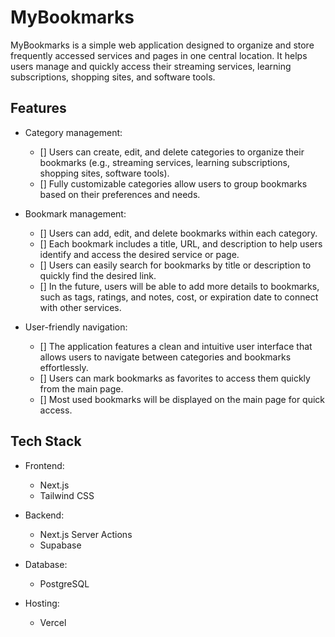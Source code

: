 # MyBookmarks

MyBookmarks is a simple web application designed to organize and store frequently accessed services and pages in one central location. It helps users manage and quickly access their streaming services, learning subscriptions, shopping sites, and software tools.

## Features

- Category management:
  
  - [] Users can create, edit, and delete categories to organize their bookmarks (e.g., streaming services, learning subscriptions, shopping sites, software tools).
  - [] Fully customizable categories allow users to group bookmarks based on their preferences and needs.

- Bookmark management:

  - [] Users can add, edit, and delete bookmarks within each category.
  - [] Each bookmark includes a title, URL, and description to help users identify and access the desired service or page.
  - [] Users can easily search for bookmarks by title or description to quickly find the desired link.
  - [] In the future, users will be able to add more details to bookmarks, such as tags, ratings, and notes, cost, or expiration date to connect with other services.

- User-friendly navigation:

  - [] The application features a clean and intuitive user interface that allows users to navigate between categories and bookmarks effortlessly.
  - [] Users can mark bookmarks as favorites to access them quickly from the main page.
  - [] Most used bookmarks will be displayed on the main page for quick access.

## Tech Stack

- Frontend:
  - Next.js
  - Tailwind CSS

- Backend:
  - Next.js Server Actions
  - Supabase

- Database:
  - PostgreSQL

- Hosting:
  - Vercel
